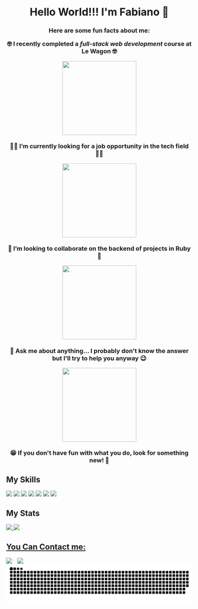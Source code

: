 <h1 align="center">Hello World!!! I'm Fabiano 👋</h1>


 <h3 align="center">Here are some fun facts about me:
 
🤓 I recently completed a ***full-stack web development*** course at Le Wagon 🤓

<img src="https://user-images.githubusercontent.com/107425143/190029777-b1670a2f-914b-4c42-a405-7e634bfa450f.gif" width="200" height="200">

👨‍💻 I’m currently looking for a job opportunity in the tech field 👨‍💻

<img src="https://user-images.githubusercontent.com/107425143/190028465-0309e304-5c49-4d21-84c5-6e846f7d997a.gif" width="200" height="200">

💪 I’m looking to collaborate on the backend of projects in Ruby 💪

<img src="https://user-images.githubusercontent.com/107425143/190028675-61830193-d774-44de-8bc4-1aeccfec114e.gif" width="200" height="200">

💬 Ask me about anything... I probably don't know the answer but I'll try to help you anyway 😉

<img src="https://user-images.githubusercontent.com/107425143/190028765-ad1f8005-8c2d-4f8f-86f3-d885d59a4aed.gif" width="200" height="200">

😁 If you don't have fun with what you do, look for something new! 🚀</h3>

<h2>My Skills</h2>

<div>
 <img src="https://img.shields.io/badge/ruby-%23CC342D.svg?style=for-the-badge&logo=ruby&logoColor=white">
 <img src="https://img.shields.io/badge/rails-%23CC0000.svg?style=for-the-badge&logo=ruby-on-rails&logoColor=white">
 <img src="https://img.shields.io/badge/html5-%23E34F26.svg?style=for-the-badge&logo=html5&logoColor=white">
 <img src="https://img.shields.io/badge/javascript-%23323330.svg?style=for-the-badge&logo=javascript&logoColor=%23F7DF1E">
 <img src="https://img.shields.io/badge/css3-%231572B6.svg?style=for-the-badge&logo=css3&logoColor=white">
 <img src="https://img.shields.io/badge/bootstrap-%23563D7C.svg?style=for-the-badge&logo=bootstrap&logoColor=white">
 <img src="https://img.shields.io/badge/heroku-%23430098.svg?style=for-the-badge&logo=heroku&logoColor=white">
</div>

<h2>My Stats</h2>

<div>
 <a href="https://github.com/fabianogarcia00">
 <img height="180em" src="https://github-readme-stats.vercel.app/api?username=fabianogarcia00&count_private=true&show_icons=true&theme=chartreuse-dark"/>
 <img height="180em" src="https://github-readme-stats.vercel.app/api/top-langs/?username=fabianogarcia00&layout=compact&langs_count=7&theme=chartreuse-dark""/>
</div>

<h2>You Can Contact me:</h2>

<div>
  <a href="https://www.linkedin.com/in/fabianogarcia00" rel="nofollow"><img align="left"| linkedin" width="30px" src="https://camo.githubusercontent.com/c8a9c5b414cd812ad6a97a46c29af67239ddaeae08c41724ff7d945fb4c047e5/68747470733a2f2f6564656e742e6769746875622e696f2f537570657254696e7949636f6e732f696d616765732f7376672f6c696e6b6564696e2e737667" style="max-width: 100%;"></a>
 <a href = "mailto:contato@seu-usuário-aqui" rel="nofollow"><img align="left"| linkedin" width="30px" src="https://camo.githubusercontent.com/4a3dd8d10a27c272fd04b2ce8ed1a130606f95ea6a76b5e19ce8b642faa18c27/68747470733a2f2f6564656e742e6769746875622e696f2f537570657254696e7949636f6e732f696d616765732f7376672f676d61696c2e737667" style="max-width: 100%;"></a>
</div>

![Snake animation](https://github.com/fabianogarcia00/fabianogarcia00/blob/output/github-contribution-grid-snake.svg)
